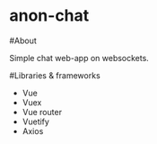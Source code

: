 # anon-chat
#About

Simple chat web-app on websockets.

#Libraries & frameworks

* Vue 
* Vuex
* Vue router
* Vuetify
* Axios
